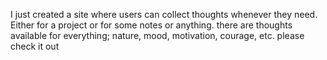 I just created a site where users can collect thoughts whenever they need. Either for a project or for some notes or anything. there are thoughts available for everything; nature, mood, motivation, courage, etc.
please check it out
